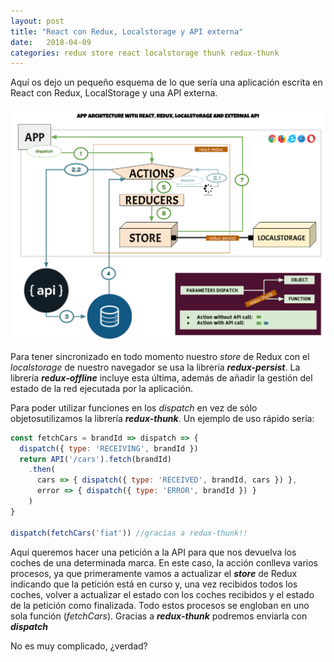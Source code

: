 ```yaml
---
layout: post
title: "React con Redux, Localstorage y API externa"
date:   2018-04-09
categories: redux store react localstorage thunk redux-thunk
---
```


Aquí os dejo un pequeño esquema de lo que sería una aplicación escrita en React con Redux, LocalStorage y una API externa.

![React con Redux, LocalStorage y API externa](../images/react-redux-localstorage-api.png)

Para tener sincronizado en todo momento nuestro *store* de Redux con el *localstorage* de nuestro navegador se usa la librería ***redux-persist***. La librería ***redux-offline*** incluye esta última, además de añadir la gestión del estado de la red ejecutada por la aplicación.

Para poder utilizar funciones en los *dispatch* en vez de sólo objetosutilizamos la librería ***redux-thunk***. Un ejemplo de uso rápido sería:

  ```javascript
  const fetchCars = brandId => dispatch => {
    dispatch({ type: 'RECEIVING', brandId })
    return API('/cars').fetch(brandId)
      .then(
        cars => { dispatch({ type: 'RECEIVED', brandId, cars }) },
        error => { dispatch({ type: 'ERROR', brandId }) }
      )
  }

  dispatch(fetchCars('fiat')) //gracias a redux-thunk!!
  ```

Aquí queremos hacer una petición a la API para que nos devuelva los coches de una determinada marca. En este caso, la acción conlleva varios procesos, ya que primeramente vamos a actualizar el ***store*** de Redux indicando que la petición está en curso y, una vez recibidos todos los coches, volver a actualizar el estado con los coches recibidos y el estado de la petición como finalizada. Todo estos procesos se engloban en uno sola función (*fetchCars*). Gracias a ***redux-thunk*** podremos enviarla con ***dispatch***

No es muy complicado, ¿verdad?